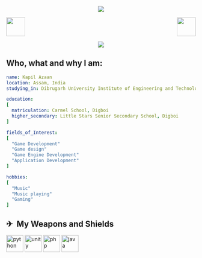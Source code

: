 <p align="center">
  <img src="https://capsule-render.vercel.app/api?type=waving&height=300&color=gradient&text=Hello%20to%20Everyone%20🤘&textBg=false&fontColor=C0C0C0&fontAlign=50&fontAlignY=37&animation=blink&stroke=000000&strokeWidth=3&desc=Code%20with%20me,%20and%20we'll%20all%20have%20our%20new%20world.%20May%20the%20Father%20of%20Coding%20guide%20you.&descAlign=50&descAlignY=60&section=header&reversal=true"/>
</p>

<a href="https://www.linkedin.com/in/kapil-azaan-6a637a289/">
  <p align="left">
  <img height="50" src="https://github.com/BlackToothGrin15/BlackToothGrin15/assets/142589193/14b88440-2e52-455c-815a-1468fd1ba42e"/>
</a>

<a href="https://www.instagram.com/k.azn15/">
  <img height="50" align= "right" src="https://github.com/BlackToothGrin15/BlackToothGrin15/assets/142589193/9a404401-4910-4535-be7e-c066bd2ff9fe"/>
</a>

<p align="center">
  <img src="https://media2.giphy.com/media/usXZmmgP9Z7kf39fnq/giphy.gif?cid=ecf05e47bvpt60hi6b6jzrjmb79lj04nfzrpqylz1mz6hmjw&ep=v1_gifs_search&rid=giphy.gif&ct=g"/>
</p>

<h2>Who, what and why I am:</h2>

```yaml
name: Kapil Azaan
location: Assam, India
studying_in: Dibrugarh University Institute of Engineering and Technology

education:
[
  matriculation: Carmel School, Digboi
  higher_secondary: Little Stars Senior Secondary School, Digboi
]

fields_of_Interest:
[
  "Game Development"
  "Game design"
  "Game Engine Development"
  "Application Development"
]

hobbies:
[
  "Music"
  "Music playing"
  "Gaming"
]
```

<h2> ✈ &nbsp;My Weapons and Shields</h2>
<p align="left">
<img src="https://github.com/BlackToothGrin15/BlackToothGrin15/assets/142589193/d82100e1-0123-4b0d-9166-67540ba4cd4e" alt="python" width="45" height="45"/>
<img src="https://github.com/BlackToothGrin15/BlackToothGrin15/assets/142589193/36cdd6e5-fe8a-4262-ba37-f14ed2ed5f8e" alt="unity" width="45" height="45"/>
<img src="https://github.com/BlackToothGrin15/BlackToothGrin15/assets/142589193/9cde15f9-9cd6-4452-90f3-4b9b90377103" alt="php" width="45" height="45"/>
<img src="https://github.com/BlackToothGrin15/BlackToothGrin15/assets/142589193/d34fcb64-9a1d-4ac8-8fcf-bdb0eb8f0ad3" alt="java" width="45" height="45"/>
</p>

